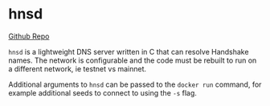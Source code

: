 # hnsd

[Github Repo](https://github.com/handshake-org/hnsd)

`hnsd` is a lightweight DNS server written in C
that can resolve Handshake names. The network
is configurable and the code must be rebuilt
to run on a different network, ie testnet vs
mainnet.

Additional arguments to `hnsd` can be passed
to the `docker run` command, for example
additional seeds to connect to using the `-s`
flag.
